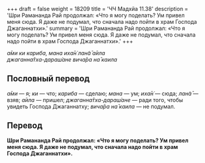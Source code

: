 +++
draft = false
weight = 18209
title = 'ЧЧ Мадхйа 11.38'
description = 'Шри Рамананда Рай продолжал: «Что я могу поделать? Ум привел меня сюда. Я даже не подумал, что сначала надо пойти в храм Господа Джаганнатхи».'
summary = 'Шри Рамананда Рай продолжал: «Что я могу поделать? Ум привел меня сюда. Я даже не подумал, что сначала надо пойти в храм Господа Джаганнатхи».'
+++

_а̄ми ки кариба, мана иха̄н̇ лан̃а̄ а̄ила  
джаганна̄тха-дараш́ане вича̄ра на̄ каила_

## Пословный перевод

_а̄ми_ — я; _ки_ — что; _кариба_ — сделаю; _мана_ — ум; _иха̄н̇_ — сюда; _лан̃а̄_ — взяв; _а̄ила_ — пришел; _джаганна̄тха_\-_дараш́ане_ — ради того, чтобы увидеть Господа Джаганнатху; _вича̄ра_ _на̄_ _каила_ — не подумал.

## Перевод

**Шри Рамананда Рай продолжал: «Что я могу поделать? Ум привел меня сюда. Я даже не подумал, что сначала надо пойти в храм Господа Джаганнатхи».**
